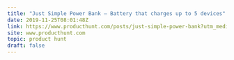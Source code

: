 ```yaml
---
title: "Just Simple Power Bank — Battery that charges up to 5 devices"
date: 2019-11-25T08:01:48Z
link: https://www.producthunt.com/posts/just-simple-power-bank?utm_medium=RSS&utm_source=hune
site: www.producthunt.com
topic: product hunt
draft: false
---
```

